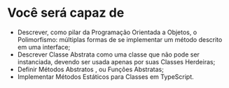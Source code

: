 # Você será capaz de

- Descrever, como pilar da Programação Orientada a Objetos, o Polimorfismo: múltiplas formas de se implementar um método descrito em uma interface;
- Descrever Classe Abstrata como uma classe que não pode ser instanciada, devendo ser usada apenas por suas Classes Herdeiras;
- Definir Métodos Abstratos , ou Funções Abstratas;
- Implementar Métodos Estáticos para Classes em TypeScript.
